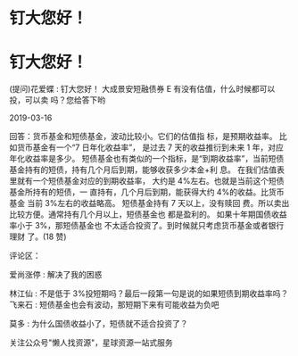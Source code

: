 # 钉大您好！

# 钉大您好！

(提问)花爱蝶 : 钉大您好！ 大成景安短融债券 E 有没有估值，什么时候都可以投，可以卖 吗？您给答下哟

2019-03-16

回答：货币基金和短债基金，波动比较小。它们的估值指 标，是预期收益率。 比如货币基金有一个“7 日年化收益率”， 是过去 7 天的收益推衍到未来 1 年，对应年化收益率是多少。 短债基金也有类似的一个指标，是“到期收益率”，当前短债 基金持有的短债，持有几个月后到期，能够收获多少本金+利 息。 在我们估值表里就有一个短债基金对应的到期收益率， 大约是 4%左右。也就是当前这个短债基金所持有的短债，一 直持有，几个月后到期，能获得大约 4%的收益。比货币基金 当前 3%左右的收益略高。 短债基金持有 7 天以上，没有赎回 费。所以卖出比较方便。通常持有几个月以上，短债基金也 都是盈利的。 如果十年期国债收益率小于 3%，那短债基金也 不太适合投资了。到时候就只考虑货币基金或者银行理财 了。(18 赞)

评论区：

爱尚涨停 : 解决了我的困惑

林江仙 : 不是低于 3%投短期吗？最后一段第一句是说的如果短债到期收益率吗？ 飞来石 : 短债基金也会有波动，那短期下来有可能收益为负吧

莫多 : 为什么国债收益小了，短债就不适合投资了？

关注公众号"懒人找资源"，星球资源一站式服务